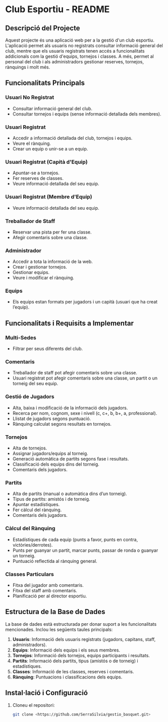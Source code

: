 # Club Esportiu - README

## Descripció del Projecte

Aquest projecte és una aplicació web per a la gestió d'un club esportiu. L'aplicació permet als usuaris no registrats consultar informació general del club, mentre que els usuaris registrats tenen accés a funcionalitats addicionals com la gestió d'equips, tornejos i classes. A més, permet al personal del club i als administradors gestionar reserves, tornejos, rànquings i molt més.

## Funcionalitats Principals

### Usuari No Registrat
- Consultar informació general del club.
- Consultar tornejos i equips (sense informació detallada dels membres).

### Usuari Registrat
- Accedir a informació detallada del club, tornejos i equips.
- Veure el rànquing.
- Crear un equip o unir-se a un equip.

### Usuari Registrat (Capità d'Equip)
- Apuntar-se a tornejos.
- Fer reserves de classes.
- Veure informació detallada del seu equip.

### Usuari Registrat (Membre d'Equip)
- Veure informació detallada del seu equip.

### Treballador de Staff
- Reservar una pista per fer una classe.
- Afegir comentaris sobre una classe.

### Administrador
- Accedir a tota la informació de la web.
- Crear i gestionar tornejos.
- Gestionar equips.
- Veure i modificar el rànquing.

### Equips
- Els equips estan formats per jugadors i un capità (usuari que ha creat l’equip).

## Funcionalitats i Requisits a Implementar

### Multi-Sedes
- Filtrar per seus diferents del club.

### Comentaris
- Treballador de staff pot afegir comentaris sobre una classe.
- Usuari registrat pot afegir comentaris sobre una classe, un partit o un torneig del seu equip.

### Gestió de Jugadors
- Alta, baixa i modificació de la informació dels jugadors.
- Recerca per nom, cognom, sexe i nivell (c, c+, b, b+, a, professional).
- Llistat de jugadors segons puntuació.
- Rànquing calculat segons resultats en tornejos.

### Tornejos
- Alta de tornejos.
- Assignar jugadors/equips al torneig.
- Generació automàtica de partits segons fase i resultats.
- Classificació dels equips dins del torneig.
- Comentaris dels jugadors.

### Partits
- Alta de partits (manual o automàtica dins d’un torneig).
- Tipus de partits: amistós i de torneig.
- Apuntar estadístiques.
- Fer càlcul del rànquing.
- Comentaris dels jugadors.

### Càlcul del Rànquing
- Estadístiques de cada equip (punts a favor, punts en contra, victòries/derrotes).
- Punts per guanyar un partit, marcar punts, passar de ronda o guanyar un torneig.
- Puntuació reflectida al rànquing general.

### Classes Particulars
- Fitxa del jugador amb comentaris.
- Fitxa del staff amb comentaris.
- Planificació per al director esportiu.

## Estructura de la Base de Dades

La base de dades està estructurada per donar suport a les funcionalitats mencionades. Inclou les següents taules principals:

1. **Usuaris**: Informació dels usuaris registrats (jugadors, capitans, staff, administradors).
2. **Equips**: Informació dels equips i els seus membres.
3. **Tornejos**: Informació dels tornejos, equips participants i resultats.
4. **Partits**: Informació dels partits, tipus (amistós o de torneig) i estadístiques.
5. **Classes**: Informació de les classes, reserves i comentaris.
6. **Rànquing**: Puntuacions i classificacions dels equips.

## Instal·lació i Configuració

1. Cloneu el repositori:
   ```sh
   git clone <https://github.com/SerraSilvia/gestio_basquet.git>
